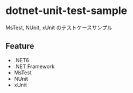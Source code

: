 # dotnet-unit-test-sample
MsTest, NUnit, xUnit のテストケースサンプル

## Feature
- .NET6
- .NET Framework
- MsTest
- NUnit
- xUnit
